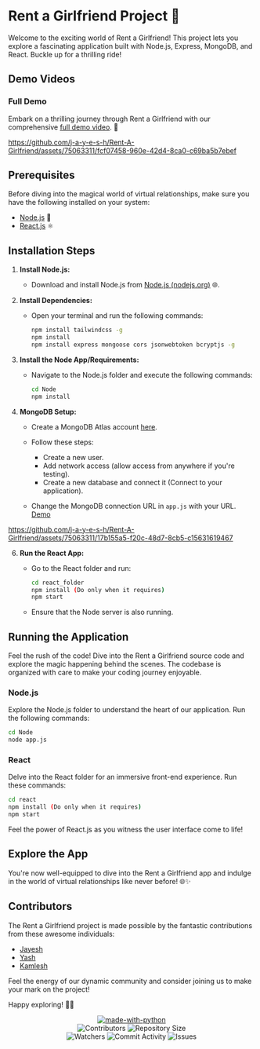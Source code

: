 ﻿
# Rent a Girlfriend Project 🌟

Welcome to the exciting world of Rent a Girlfriend! This project lets you explore a fascinating application built with Node.js, Express, MongoDB, and React. Buckle up for a thrilling ride!

## Demo Videos

### Full Demo

Embark on a thrilling journey through Rent a Girlfriend with our comprehensive [full demo video](https://youtu.be/xaJd1Wuz-js?si=O4S_bdFXtaXkBLDB). 🚀



https://github.com/j-a-y-e-s-h/Rent-A-Girlfriend/assets/75063311/fcf07458-960e-42d4-8ca0-c69ba5b7ebef






## Prerequisites

Before diving into the magical world of virtual relationships, make sure you have the following installed on your system:

- [Node.js](https://nodejs.org/en) 🚀
- [React.js](https://reactjs.org/) ⚛️

## Installation Steps

1. **Install Node.js:**

   - Download and install Node.js from [Node.js (nodejs.org)](https://nodejs.org/en) 🌐.
2. **Install Dependencies:**

   - Open your terminal and run the following commands:

     ```bash
     npm install tailwindcss -g
     npm install
     npm install express mongoose cors jsonwebtoken bcryptjs -g
     ```
3. **Install the Node App/Requirements:**

   - Navigate to the Node.js folder and execute the following commands:

     ```bash
     cd Node
     npm install
     ```
4. **MongoDB Setup:**

   - Create a MongoDB Atlas account [here](https://www.mongodb.com/cloud/atlas).
   - Follow these steps:

     - Create a new user.
     - Add network access (allow access from anywhere if you're testing).
     - Create a new database and connect it (Connect to your application).
   - Change the MongoDB connection URL in `app.js` with your URL. [Demo](https://youtu.be/Emc7CtbXGqQ?si=5qbY4oh-_7159DgV)
     
     

https://github.com/j-a-y-e-s-h/Rent-A-Girlfriend/assets/75063311/17b155a5-f20c-48d7-8cb5-c15631619467


6. **Run the React App:**

   - Go to the React folder and run:

     ```bash
     cd react_folder
     npm install (Do only when it requires)
     npm start
     ```
   - Ensure that the Node server is also running.

## Running the Application

Feel the rush of the code! Dive into the Rent a Girlfriend source code and explore the magic happening behind the scenes. The codebase is organized with care to make your coding journey enjoyable.

### Node.js

Explore the Node.js folder to understand the heart of our application. Run the following commands:

```bash
cd Node
node app.js
```

### React

Delve into the React folder for an immersive front-end experience. Run these commands:

```bash
cd react
npm install (Do only when it requires)
npm start
```

Feel the power of React.js as you witness the user interface come to life!

## Explore the App

You're now well-equipped to dive into the Rent a Girlfriend app and indulge in the world of virtual relationships like never before! 🌐✨

## Contributors

The Rent a Girlfriend project is made possible by the fantastic contributions from these awesome individuals:

- [Jayesh](https://github.com/j-a-y-e-s-h)
- [Yash](https://github.com/YashPatil2023/)
- [Kamlesh](https://github.com/kamlesh-IY9/)

Feel the energy of our dynamic community and consider joining us to make your mark on the project!


Happy exploring! 🚀🎉


<p align="center"> 
  <a href="https://python.org"><img src="http://forthebadge.com/images/badges/made-with-python.svg" alt="made-with-python"></a> 
  <br> 
  <img src="https://img.shields.io/github/contributors/j-a-y-e-s-h/Rent-A-Girlfriend?style=for-the-badge" alt="Contributors"> 
  <img src="https://img.shields.io/github/repo-size/j-a-y-e-s-h/Rent-A-Girlfriend?style=for-the-badge" alt="Repository Size"> <br> 
  <img src="https://img.shields.io/github/watchers/j-a-y-e-s-h/Rent-A-Girlfriend?style=for-the-badge" alt="Watchers"> 
  <img src="https://img.shields.io/github/commit-activity/w/j-a-y-e-s-h/Rent-A-Girlfriend?style=for-the-badge" alt="Commit Activity"> 
  <img src="https://img.shields.io/github/issues/j-a-y-e-s-h/Rent-A-Girlfriend?style=for-the-badge" alt="Issues"> 
</p>

